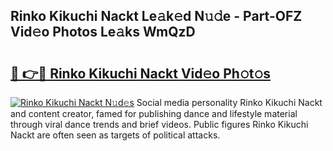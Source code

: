 ## Rinko Kikuchi Nackt Le𝚊k𝚎d N𝚞𝚍e - Part-OFZ Vid𝚎o Photos Le𝚊ks WmQzD

# <h2><a href="http://fb4xzem.evod.top/?m=Rinko+Kikuchi+Nackt">🔗 👉🔴 Rinko Kikuchi Nackt Vid𝚎o Ph𝚘t𝚘s</a></h2>

[![Rinko Kikuchi Nackt N𝚞d𝚎s](https://i.imgur.com/8V9OHl7.gif)](http://fb4xzem.evod.top/?m=Rinko+Kikuchi+Nackt)
Social media personality Rinko Kikuchi Nackt and content creator, famed for publishing dance and lifestyle material through viral dance trends and brief videos. Public figures Rinko Kikuchi Nackt are often seen as targets of political attacks. 
